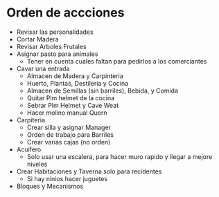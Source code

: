 # Orden de accciones

- Revisar las personalidades
- Cortar Madera
- Revisar Arboles Frutales
- Asignar pasto para animales
  - Tener en cuenta cuales faltan para pedirlos a los comerciantes
- Cavar una entrada
  - Almacen de Madera y Carpinteria
  - Huerto, Plantas, Destileria y Cocina
  - Almacen de Semillas (sin barriles), Bebida, y Comida
  - Quitar Plm helmet de la cocina
  - Sebrar Plm Helmet y Cave Weat
  - Hacer molino manual Quern
- Carpiteria
  - Crear silla y asignar Manager
  - Orden de trabajo para Barriles
  - Crear varias cajas (no orden)
- Acuifero
  - Solo usar una escalera, para hacer muro rapido y llegar a mejore niveles
- Crear Habitaciones y Taverna solo para recidentes
  - Si hay ninios hacer juguetes
- Bloques y Mecanismos
